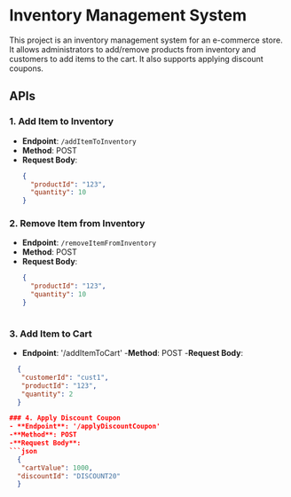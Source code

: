 # Inventory Management System

This project is an inventory management system for an e-commerce store. It allows administrators to add/remove products from inventory and customers to add items to the cart. It also supports applying discount coupons.

## APIs

### 1. Add Item to Inventory
- **Endpoint**: `/addItemToInventory`
- **Method**: POST
- **Request Body**:
  ```json
  {
    "productId": "123",
    "quantity": 10
  }

### 2. Remove Item from Inventory
- **Endpoint**: `/removeItemFromInventory`
- **Method**: POST
- **Request Body**:
  ```json
  {
    "productId": "123",
    "quantity": 10
  }
 
 ### 3. Add Item to Cart
- **Endpoint**: '/addItemToCart'
-**Method**: POST
-**Request Body**:
```json
  {
   "customerId": "cust1",
   "productId": "123",
   "quantity": 2
  }

### 4. Apply Discount Coupon
- **Endpoint**: '/applyDiscountCoupon'
-**Method**: POST
-**Request Body**:
```json
  {
   "cartValue": 1000,
  "discountId": "DISCOUNT20"
  }  
 
 
